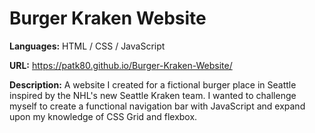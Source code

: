 # Burger Kraken Website 
**Languages:** HTML / CSS / JavaScript

**URL:** https://patk80.github.io/Burger-Kraken-Website/

**Description:** A website I created for a fictional burger place in Seattle inspired by the NHL's new Seattle Kraken team. I wanted to challenge myself to create a functional navigation bar with JavaScript and expand upon my knowledge of CSS Grid and flexbox.
